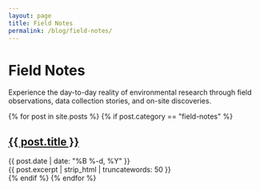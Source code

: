 ```yaml
---
layout: page
title: Field Notes
permalink: /blog/field-notes/
---
```


<div class="category-posts">
  <div class="category-description">
    <h1>Field Notes</h1>
    <p>Experience the day-to-day reality of environmental research through field observations, data collection stories, and on-site discoveries.</p>
  </div>

  <div class="post-list">
    {% for post in site.posts %}
      {% if post.category == "field-notes" %}
        <article class="post-item">
          <h2 class="post-title">
            <a href="{{ post.url | relative_url }}">{{ post.title }}</a>
          </h2>
          <div class="post-meta">
            <time datetime="{{ post.date | date_to_xmlschema }}">{{ post.date | date: "%B %-d, %Y" }}</time>
          </div>
          <div class="post-excerpt">
            {{ post.excerpt | strip_html | truncatewords: 50 }}
          </div>
        </article>
      {% endif %}
    {% endfor %}
  </div>
</div> 